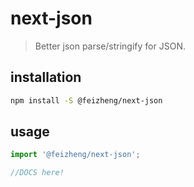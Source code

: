 # next-json
> Better json parse/stringify for JSON.

## installation
```bash
npm install -S @feizheng/next-json
```

## usage
```js
import '@feizheng/next-json';

//DOCS here!
```
